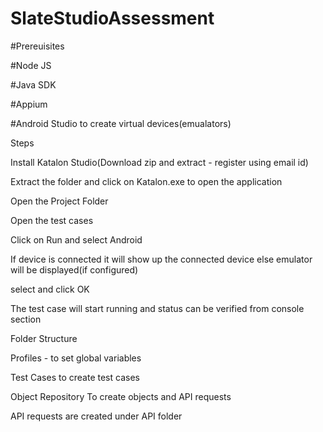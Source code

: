 # SlateStudioAssessment

#Prereuisites
	
#Node JS	

#Java SDK

#Appium

#Android Studio to create virtual devices(emualators)

Steps

Install Katalon Studio(Download zip and extract - register using email id)

Extract the folder and click on Katalon.exe to open the application

Open the Project Folder

Open the test cases

Click on Run and select Android 

If device is connected it will show up the connected device else emulator will be displayed(if configured)

select and click OK

The test case will start running and status can be verified from console section

Folder Structure

Profiles - to set global variables

Test Cases to create test cases

Object Repository  To create objects and API requests

API requests are created under API folder


